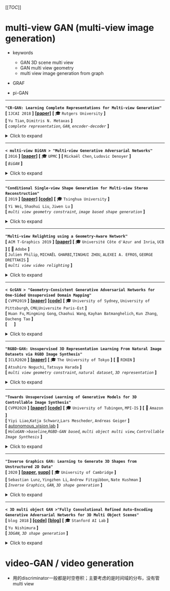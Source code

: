 [[_TOC_]]

# multi-view GAN (multi-view image generation)

- keywords
  - GAN 3D scene multi view
  - GAN multi view geometry
  - multi view image generation from graph

- GRAF
- pi-GAN

---

**`"CR-GAN: Learning Complete Representations for Multi-view Generation"`**  
**[** `IJCAI 2018` **]** **[[paper]](https://www.ijcai.org/Proceedings/2018/0131.pdf)** **[** :mortar_board: `Rutgers University` **]**  
**[**  `Yu Tian`,  `Dimitris N. Metaxas` **]**  
**[** _`complete representation`, `GAN`, `encoder-decoder`_  **]**  

<details>
  <summary markdown="0">Click to expand</summary>

- **Motivation**
  - 第一个调查GAN模型的"complete representations"
  - 用CR-GAN来学习完整的表达，使用一种两通路的模式(`reconstruction path` + `generation path`)
  - CR-GAN可以利用`unlabeled data`来`self supervision`，使得生成的质量更好
  - 即使对于**unseen**的dataset，对于**wild conditions**，CR-GAN可以产生高质量的**multi view**图片
- **之前的GAN-based方法**：encoder-decoder+discriminator

  - |                  ![img](media/56666611.png)                  |
    | :----------------------------------------------------------: |
    | 相比于之前的GAN-based方法，多了一条`generation path`，试图补全z space |
    
  - encoder把图片map到一个latent space，然后操作embedding，然后decoder生成新视角
  - [CVPR 2017] [[paper]](https://openaccess.thecvf.com/content_cvpr_2017/papers/Tran_Disentangled_Representation_Learning_CVPR_2017_paper.pdf) <DR-GAN> Disentangled Representation Learning GAN for Pose-Invariant Face Recognition
  - [2017]  Multi-view image generation from a single-view. 
  - **_之前的GAN-based方法的问题_**：
    - 学到的都是“不完整”的表征，对于"unseen"data\无边界的data的泛化性很差
    - ==**思考**==：encoder网络学到的大概率就是不完整的表征；这也是为什么用auto-decoder而不是encoder-decoder
- **proposal**
  - 除了`reconstruction path`外，引入另一条`generation path`来 从随机采样的sample 创建view-specific images
  - 两条path **共享**同样的G参数：在生成通路学到的G 会引导reconstruction path中的E和D的学习，反过来也是一样
  - E is force to be G的逆向过程，使得学到的**representation可以span the entire Z space**  
  - 更重要的是，两通路的学习过程可以很容易地利用**有label、无label**的数据，对于自监督学习而言，从而大大丰富了Z space，对于自然的生成来说。
- **discriminators** 
  - ![img](media/57229841-1603684635887.png)
  - **==问题==** ：原来这些GAN-based方法中的discriminator都是干什么用的？单纯只是增加图像的细节程度？
  - DR-GAN中：discriminator有两个任务：① id 分类。discriminator输出一个分类输出。② pose分类。分类器输出。

</details>

---

**`< multi-view BiGAN > "Multi-view Generative Adversarial Networks"`**  
**[** `2016` **]** **[[paper]](https://arxiv.org/pdf/1611.02019.pdf)** **[** :mortar_board: `UPMC` **]** 
**[**  `Mickaël Chen`, `Ludovic Denoyer`  **]**  
**[** _`BiGAN`_ **]**  

<details>
  <summary markdown="0">Click to expand</summary>
too old

- **Motivation**
  - ![img](media/54910786.png)
    - 把BiGAN改造成适应conditional 概率；一个可以学到P(y\|x)，x可以是单张图片或者是多张view的集合
  - ![img](media/55062754.png)
    - 创造了一个multi-view model，给予任意一组subset of views，评估可能的输出的分布
    - 如果说，一种自然的把BiGAN 延伸到适应multi view输入的方式 是 定义一个从a set of view到一个representation space的mapping function，那么，这种方法已经被证明会有不达到要求的表现
    - 因此，我们提出了一种约束模型的方式：基于一个想法：对任意一组subset of views添加一个view都应该降低输出分布的不确定性。给的view越多，方差越小。用KL散度来正则化

</details>

---

**`"Conditional Single-view Shape Generation for Multi-view Stereo Reconstruction"`**  
**[** `2019` **]** **[[paper]](https://arxiv.org/pdf/1904.06699.pdf)** **[[code]](https://github.com/weiyithu/OptimizeMVS)** **[** :mortar_board: `Tsinghua University` **]**  
**[**  `Yi Wei`, `Shaohui Liu`, `Jiwen Lu`  **]**  
**[** _`multi view geometry constraint`, `image based shape generation`_ **]**  

<details>
  <summary markdown="0">Click to expand</summary>

- **Motivation**
  - **task**: image based shape generation
  - 把多张图片的重建问题 建模为 计算每个单张图片重建出的shape 空间的 交集

</details>

---

**`"Multi-view Relighting using a Geometry-Aware Network"`**  
**[** `ACM T-Graphics 2019` **]** **[[paper]](https://repo-sam.inria.fr/fungraph/deep-relighting/Multi-view-Relighting.pdf)** **[** :mortar_board: `Université Côte d'Azur and Inria`, `UCB` **]** **[** :office: `Adobe` **]**  
**[**  `Julien Philip`, `MICHAËL GHARBI`,`TINGHUI ZHOU`, `ALEXEI A. EFROS`, `GEORGE DRETTAKIS` **]**  
**[** _`multi view video relighting`_ **]**  

<details>
  <summary markdown="0">Click to expand</summary>

- **Motivation**
  - multi-view video relighting
  - 首先从multi view的视频创建一个proxy geometry，然后考虑relighting
  - ![img](media/54422638.png)
  - ![img](media/54653900.png)

</details>

---

**`< GcGAN > "Geometry-Consistent Generative Adversarial Networks for One-Sided Unsupervised Domain Mapping"`**  
**[** `CVPR2019` **]** **[[paper]](https://openaccess.thecvf.com/content_CVPR_2019/papers/Fu_Geometry-Consistent_Generative_Adversarial_Networks_for_One-Sided_Unsupervised_Domain_Mapping_CVPR_2019_paper.pdf)** **[[code]](https://github.com/hufu6371/GcGAN)** **[** :mortar_board: `University of Sydney`, `University of Pittsburgh`, `CMU`,`Universite Paris-Est` **]**   
**[**  `Huan Fu`, `Mingming Gong`, `Chaohui Wang`, `Kayhan Batmanghelich`, `Kun Zhang`, `Dacheng Tao`  **]**  
**[** _`  `_ **]**  

<details>
  <summary markdown="0">Click to expand</summary>

- **Motivation**

</details>

---

**`"RGBD-GAN: Unsupervised 3D Representation Learning From Natural Image Datasets via RGBD Image Synthesis"`**  
**[** `ICLR2020` **]** **[[paper]](https://arxiv.org/abs/1909.12573)**  **[** :mortar_board: `The University of Tokyo` **]** **[** :office: `RIKEN` **]**  
**[**  `Atsuhiro Noguchi`, `Tatsuya Harada`  **]**  
**[** _`multi view geometry constraint`, `natural dataset`, `3D representation`_ **]**  

<details>
  <summary markdown="0">Click to expand</summary>

- **Motivation**
  - **natural datasets**下，通过RGBD图像生成，进行**无监督**的**3D表征**学习
  - **3.2.2 SELF-SUPERVISED RGBD CONSISTENCY LOSS**
    - ![img](media/65147862.png)

</details>

---

**`"Towards Unsupervised Learning of Generative Models for 3D Controllable Image Synthesis"`**  
**[** `CVPR2020` **]** **[[paper]](https://arxiv.org/pdf/1912.05237.pdf)** **[[code]](https://github.com/autonomousvision/controllable_image_synthesis)** **[** :mortar_board: `University of Tubingen`, `MPI-IS` **]** **[** :office: `Amazon` **]**  
**[**  `Yiyi Liao`,`Katja Schwarz`,`Lars Mescheder`, `Andreas Geiger`  **]**  
**[** [autonomous_vision lab](https://github.com/autonomousvision) **]**  
**[** _`HoloGAN->baseline`,`RGBD-GAN based`, `multi object multi view`,  `Controllable Image Synthesis`_ **]**  

<details>
  <summary markdown="0">Click to expand</summary>

- **Motivation**
  - 首先 从一个高斯采样的latent code 映射到一系列3D primitives（一些原初3D物体表征）<br> 再渲染物体 再渲染背景<br>![img](media/59007435.png)

| Input   | unlabeled image                                              |
| ------- | :----------------------------------------------------------- |
| output  | multi view images                                            |
| dataset | ![img](media/59114641.png) <br>**随机背景、随机物体、随机view point** <br>3D primitives: no label <br/> instance segmentation: no label <br/> pose annotations: no label |

- 训练这样的模型是有挑战的：
  - 比如有可能把2个物体理解为同一个primitive，甚至...；
  - 因此，使用多个loss来鼓励一个解耦、可解释的3D表征；同时从训练集分布中生成图片。
- **loss**
  - _**adversarial loss**_：标准的real/fake loss + condition
    - > condition on: 是完全的composite image还是background image
      >
      > 实验证明，这个condition有助于从背景中解耦物体  
    - 因此在训练时，收集两组数据集：带有物体的和没有物体的
  - _**compactness loss**_ ：紧凑性loss
    - > To bias solutions towards compact representations and to encourage the 3D primitives to tightly encase the objects, we minimize the projected shape of each object.
      >
      > 为了让solutions 倾向于完整的表征，鼓励3D primitives能够紧贴合物体，我们最小化每个物体的投影shape
    - 惩罚每个物体`alpha map`的 `L1-范数`
    - > ![img](media/63491889.png)
      >
      > $$ \tau=0.1 $$ 是一个防止收缩到一个固定最小值以下的截短阈值， $$ A_i $$ 依赖于模型参数和 latent code z（so 这个loss可以对模型参数有作用）
  - **(==self supervised==) geometry consistency loss**
    - > 为了得到在不同的 `camera viewpoints` 和 `3D物体pose `中都**consistent**的solutions，遵循 _**[33]RGBD-GAN**_ 来鼓励生成模型来遵守多视几何约束。
    - > 比如，对于pose(外参)的改变应该改变物体的pose但是不应该alter它的颜色或者identity.
    - > 这样formulate这个约束：
      >
      > ![img](media/63872134.png)
      >
      > $$ X_i' $$ $$ D_i' $$ 是 latent code z的2D generator 输出
      >
      > $$ \tilde{X}_i' $$ $$ \tilde{D}_i' $$ 是 同一个latent code对每个primitive的pose加入随机噪声 并且 [**Warp**ing the result back to the original viewpoint] (即**重投影**回加噪声之前的viewpoint)  后的2D generator输出
    - 相当于是一个自监督的重投影误差loss

</details>

---

**`"Inverse Graphics GAN: Learning to Generate 3D Shapes from Unstructured 2D Data"`**  
**[** `2020` **]** **[[paper](https://arxiv.org/pdf/2002.12674.pdf), [supp](https://lunz-s.github.io/iggan/iggan_supplemental.pdf)]**  **[** :mortar_board: `University of Cambridge` **]**  
**[**  `Sebastian Lunz`, `Yingzhen Li`, `Andrew Fitzgibbon`, `Nate Kushman`  **]**  
**[** _`Inverse Graphics`, `GAN`, `3D shape generation`_ **]**  

<details>
  <summary markdown="0">Click to expand</summary>

- **Motivation**
  - 从非结构化的2D数据生成voxels类3D shape
  - ![image-20201026194450596](media/image-20201026194450596.png)
- results：
  - ![image-20201026193704383](media/image-20201026193704383.png)

</details>

---

**`< 3D multi object GAN >"Fully Convolutional Refined Auto-Encoding Generative Adversarial Networks for 3D Multi Object Scenes"`**  
**[** `blog 2018` **]**  **[[code]](https://github.com/yunishi3/3D-FCR-alphaGAN)** **[[blog]](https://becominghuman.ai/3d-multi-object-gan-7b7cee4abf80)** **[** :mortar_board: `Stanford AI Lab` **]**   
**[**  `Yu Nishimura`  **]**  
**[** _`3DGAN`, `3D shape generation`_ **]**  

<details>
  <summary markdown="0">Click to expand</summary>

- **Motivation**
- **dataset**
  - ground truth **voxel** data of SUNCG dataset.
- **results**
  - ![image-20201026195610963](media/image-20201026195610963.png)

</details>

# video-GAN / video generation

 - 用的discriminator一般都是时空卷积；主要考虑的是时间域的分布，没有管multi view